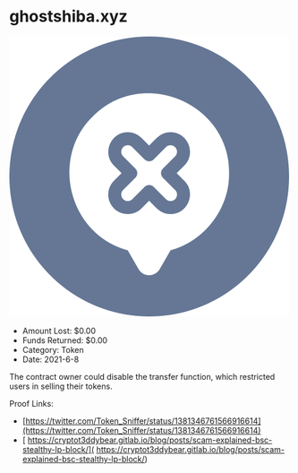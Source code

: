 # ghostshiba.xyz
![ghostshiba.xyz](/rektimages/ghostshiba.xyz.png)
- Amount Lost: $0.00
- Funds Returned: $0.00
- Category: Token
- Date: 2021-6-8

The contract owner could disable the transfer function, which restricted users in selling their tokens.


Proof Links:
- [https://twitter.com/Token_Sniffer/status/1381346761566916614](https://twitter.com/Token_Sniffer/status/1381346761566916614)
- [ https://cryptot3ddybear.gitlab.io/blog/posts/scam-explained-bsc-stealthy-lp-block/]( https://cryptot3ddybear.gitlab.io/blog/posts/scam-explained-bsc-stealthy-lp-block/)



